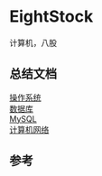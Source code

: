 # EightStock
计算机，八股

## 总结文档

[操作系统](操作系统.md)    
[数据库](数据库.md)    
[MySQL](MYSQL.md)    
[计算机网络](计算机网络.md)    

## 参考
